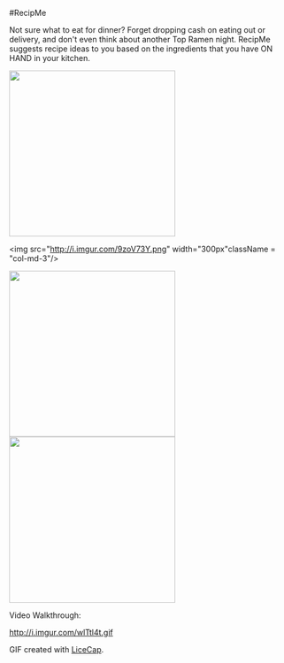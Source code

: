 #RecipMe

Not sure what to eat for dinner? Forget dropping cash on eating out or delivery, and don't even think about another Top Ramen night. RecipMe suggests recipe ideas to you based on the ingredients that you have ON HAND in your kitchen.

<img src="http://i.imgur.com/A1H8c0Y.png" width="300px" className = "col-md-3"/>

<img src="http://i.imgur.com/9zoV73Y.png" width="300px"className = "col-md-3"/>

<img src="http://i.imgur.com/LMP1h2X.png" width="300px"/>

<img src="http://i.imgur.com/G9Fwd02.png" width="300px"/>

Video Walkthrough:

http://i.imgur.com/wlTtl4t.gif

GIF created with [LiceCap](http://www.cockos.com/licecap/).
